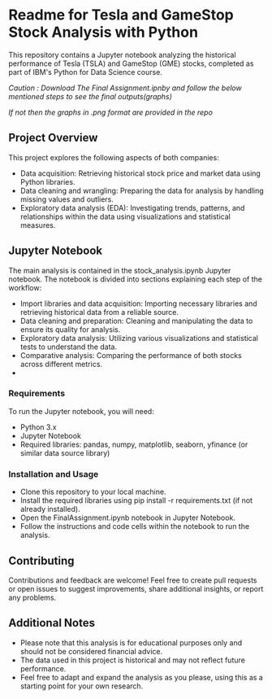 # Readme for Tesla and GameStop Stock Analysis with Python
This repository contains a Jupyter notebook analyzing the historical performance of Tesla (TSLA) and GameStop (GME) stocks, completed as part of IBM's Python for Data Science course.

*Caution : Download The Final Assignment.ipnby and follow the below mentioned steps to see the final outputs(graphs)*

*If not then the graphs in .png format are provided in the repo*

## Project Overview
This project explores the following aspects of both companies:

- Data acquisition: Retrieving historical stock price and market data using Python libraries.
- Data cleaning and wrangling: Preparing the data for analysis by handling missing values and outliers.
- Exploratory data analysis (EDA): Investigating trends, patterns, and relationships within the data using visualizations and statistical measures.

## Jupyter Notebook
The main analysis is contained in the stock_analysis.ipynb Jupyter notebook. The notebook is divided into sections explaining each step of the workflow:

- Import libraries and data acquisition: Importing necessary libraries and retrieving historical data from a reliable source.
- Data cleaning and preparation: Cleaning and manipulating the data to ensure its quality for analysis.
- Exploratory data analysis: Utilizing various visualizations and statistical tests to understand the data.
- Comparative analysis: Comparing the performance of both stocks across different metrics.
- 
### Requirements
To run the Jupyter notebook, you will need:

- Python 3.x
- Jupyter Notebook
- Required libraries: pandas, numpy, matplotlib, seaborn, yfinance (or similar data source library)
### Installation and Usage
- Clone this repository to your local machine.
- Install the required libraries using pip install -r requirements.txt (if not already installed).
- Open the FinalAssignment.ipynb notebook in Jupyter Notebook.
- Follow the instructions and code cells within the notebook to run the analysis.
## Contributing
Contributions and feedback are welcome! Feel free to create pull requests or open issues to suggest improvements, share additional insights, or report any problems.

## Additional Notes
- Please note that this analysis is for educational purposes only and should not be considered financial advice.
- The data used in this project is historical and may not reflect future performance.
- Feel free to adapt and expand the analysis as you please, using this as a starting point for your own research.
